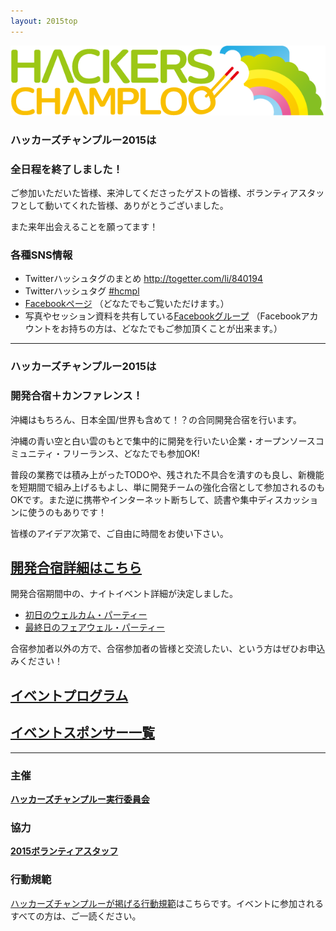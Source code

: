 ```yaml
---
layout: 2015top
---
```



![ハッカーズチャンプルー](/img/logo/banner.png)

### ハッカーズチャンプルー2015は

### 全日程を終了しました！


ご参加いただいた皆様、来沖してくださったゲストの皆様、ボランティアスタッフとして動いてくれた皆様、ありがとうございました。

また来年出会えることを願ってます！

### 各種SNS情報

* Twitterハッシュタグのまとめ http://togetter.com/li/840194
* Twitterハッシュタグ [#hcmpl](https://twitter.com/search?q=%23hcmpl&src=typd&vertical=default&f=tweets)
* [Facebookページ](https://www.facebook.com/hackerschamploo) （どなたでもご覧いただけます。）
* 写真やセッション資料を共有している[Facebookグループ](https://www.facebook.com/groups/hackerschamploo/) （Facebookアカウントをお持ちの方は、どなたでもご参加頂くことが出来ます。）

---



### ハッカーズチャンプルー2015は

### 開発合宿＋カンファレンス！


沖縄はもちろん、日本全国/世界も含めて！？の合同開発合宿を行います。

沖縄の青い空と白い雲のもとで集中的に開発を行いたい企業・オープンソースコミュニティ・フリーランス、どなたでも参加OK!

普段の業務では積み上がったTODOや、残された不具合を潰すのも良し、新機能を短期間で組み上げるもよし、単に開発チームの強化合宿として参加されるのもOKです。また逆に携帯やインターネット断ちして、読書や集中ディスカッションに使うのもありです！

皆様のアイデア次第で、ご自由に時間をお使い下さい。

## [開発合宿詳細はこちら](/2015/camp.html)

開発合宿期間中の、ナイトイベント詳細が決定しました。

* [初日のウェルカム・パーティー](https://hackers-champloo.doorkeeper.jp/events/26881)
* [最終日のフェアウェル・パーティー](https://hackers-champloo.doorkeeper.jp/events/26882)

合宿参加者以外の方で、合宿参加者の皆様と交流したい、という方はぜひお申込みください！

## [イベントプログラム](/2015/program.html)

## [イベントスポンサー一覧](/2015/sponsors.html)

---

### 主催

**[ハッカーズチャンプルー実行委員会](/about.html)**

### 協力

**[2015ボランティアスタッフ](/2015/staff.html)**

### 行動規範

[ハッカーズチャンプルーが掲げる行動規範](/policy.html)はこちらです。イベントに参加されるすべての方は、ご一読ください。

